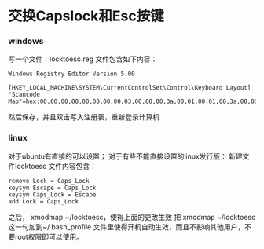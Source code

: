 # 交换Capslock和Esc按键

### windows
写一个文件：locktoesc.reg
文件包含如下内容：

```
Windows Registry Editor Version 5.00

[HKEY_LOCAL_MACHINE\SYSTEM\CurrentControlSet\Control\Keyboard Layout]
"Scancode Map"=hex:00,00,00,00,00,00,00,00,03,00,00,00,3a,00,01,00,01,00,3a,00,00,00,00,00
```

然后保存，并且双击写入注册表，重新登录计算机

### linux
对于ubuntu有直接的可以设置；
对于有些不能直接设置的linux发行版：
新建文件locktoesc
文件内容包含：
```
remove Lock = Caps_Lock
keysym Escape = Caps_Lock
keysym Caps_Lock = Escape
add Lock = Caps_Lock
```

之后， xmodmap ~/locktoesc，使得上面的更改生效
把 xmodmap ~/locktoesc 这一句加到~/.bash_profile 文件里使得开机自动生效，而且不影响其他用户，不要root权限即可以使用。

